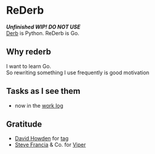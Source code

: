 # ReDerb

***Unfinished WIP! DO NOT USE***  
[Derb](https://github.com/jasonbraganza/derb) is Python. ReDerb is Go.


## Why rederb
I want to learn Go.  
So rewriting something I use frequently is good motivation

## Tasks as I see them
- now in the [work log](work-log.md)

## Gratitude
- [David Howden](https://github.com/dhowden) for [tag](https://github.com/dhowden/tag)
- [Steve Francia](https://spf13.com/) & Co. for [Viper](https://github.com/spf13/viper)